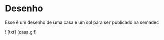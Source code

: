 # Desenho

Esse é um desenho de uma casa e um sol para ser publicado na semadec

! [txt] (casa.gif)

